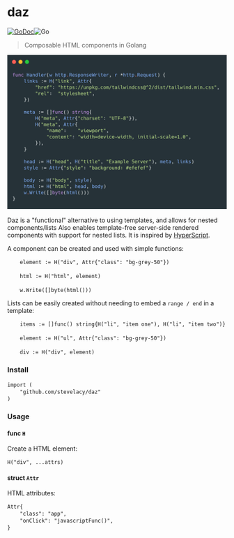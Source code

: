 # daz
[![GoDoc](https://godoc.org/github.com/stevelacy/daz?status.svg)](https://godoc.org/github.com/stevelacy/daz)![Go](https://github.com/stevelacy/daz/workflows/Go/badge.svg)

> Composable HTML components in Golang

![daz carbon example](./carbon.png)

Daz is a "functional" alternative to using templates, and allows for nested components/lists
Also enables template-free server-side rendered components with support for nested lists. It is inspired by [HyperScript](https://github.com/hyperhype/hyperscript).


A component can be created and used with simple functions:
```golang
	element := H("div", Attr{"class": "bg-grey-50"})

	html := H("html", element)

	w.Write([]byte(html()))
```

Lists can be easily created without needing to embed a `range / end` in a template:
```golang
	items := []func() string{H("li", "item one"), H("li", "item two")}

	element := H("ul", Attr{"class": "bg-grey-50"})

	div := H("div", element)

```


### Install

```
import (
	"github.com/stevelacy/daz"
)

```

### Usage

#### func `H`

Create a HTML element:
```golang
H("div", ...attrs)

```

#### struct `Attr`

HTML attributes:
```golang
Attr{
	"class": "app",
	"onClick": "javascriptFunc()",
}
```
